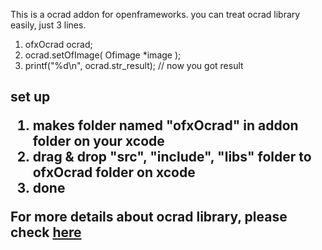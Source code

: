<p>This is a ocrad addon for openframeworks. you can treat ocrad library easily, just 3 lines.</p>

<ol>
<li>ofxOcrad ocrad;</li>
<li>ocrad.setOfImage( Ofimage *image );</li>
<li>printf("%d\n", ocrad.str_result);  // now you got result</li>
</ol>

<h2>set up</li>
<ol>
<li>makes folder named "ofxOcrad" in addon folder on your xcode</li>
<li>drag & drop "src", "include", "libs" folder to ofxOcrad folder on xcode</li>
<li>done</li>
</ol>

<p>
For more details about ocrad library, please check <a href="http://www.gnu.org/software/ocrad/">here</a>
</p>